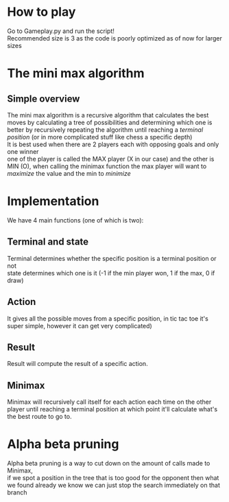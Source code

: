 # How to play
Go to Gameplay.py and run the script! <br>
Recommended size is 3 as the code is poorly optimized as of now for larger sizes
# The mini max algorithm
## Simple overview
The mini max algorithm is a recursive algorithm that calculates the best moves by calculating a tree of possibilities and determining which one is better by recursively repeating the algorithm until reaching a *terminal position* (or in more complicated stuff like chess a specific depth)
<br> It is best used when there are 2 players each with opposing goals and only one winner <br>
one of the player is called the MAX player (X in our case) and the other is MIN (O), when calling the minimax function the max player will want to *maximize* the value and the min to *minimize*
# Implementation
We have 4 main functions (one of which is two):
## Terminal and state
Terminal determines whether the specific position is a terminal position or not <br>
state determines which one is it (-1 if the min player won, 1 if the max, 0 if draw)
## Action
It gives all the possible moves from a specific position, in tic tac toe it's super simple, however it can get very complicated)
## Result
Result will compute the result of a specific action.
## Minimax
Minimax will recursively call itself for each action each time on the other player until reaching a terminal position at which point it'll calculate what's the best route to go to.

# Alpha beta pruning
Alpha beta pruning is a way to cut down on the amount of calls made to Minimax, <br>
if we spot a position in the tree that is too good for the opponent then what we found already we know we can just stop the search immediately on that branch
